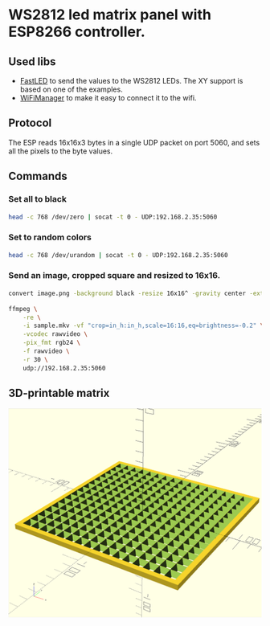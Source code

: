 # WS2812 led matrix panel with ESP8266 controller.

## Used libs

- [FastLED](https://github.com/FastLED/FastLED) to send the values to the WS2812 LEDs. The XY support is based on one of the examples.
- [WiFiManager](https://github.com/tzapu/WiFiManager) to make it easy to connect it to the wifi.

## Protocol

The ESP reads 16x16x3 bytes in a single UDP packet on port 5060, and sets all the pixels to the byte values.

## Commands

### Set all to black

```bash
head -c 768 /dev/zero | socat -t 0 - UDP:192.168.2.35:5060
```

### Set to random colors

```bash
head -c 768 /dev/urandom | socat -t 0 - UDP:192.168.2.35:5060
```

### Send an image, cropped square and resized to 16x16.

```bash
convert image.png -background black -resize 16x16^ -gravity center -extent 16x16 RGB:- | socat -t 0 - UDP:192.168.2.35:5060
```

```bash
ffmpeg \
    -re \
    -i sample.mkv -vf "crop=in_h:in_h,scale=16:16,eq=brightness=-0.2" \
    -vcodec rawvideo \
    -pix_fmt rgb24 \
    -f rawvideo \
    -r 30 \
    udp://192.168.2.35:5060
```

## 3D-printable matrix

![img](./scad.png)